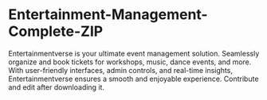 # Entertainment-Management-Complete-ZIP
Entertainmentverse is your ultimate event management solution. Seamlessly organize and book tickets for workshops, music, dance events, and more. With user-friendly interfaces, admin controls, and real-time insights, Entertainmentverse ensures a smooth and enjoyable experience.
Contribute and edit after downloading it.
